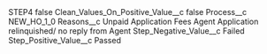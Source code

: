 <?xml version="1.0" encoding="UTF-8"?>
<CustomMetadata xmlns="http://soap.sforce.com/2006/04/metadata" xmlns:xsi="http://www.w3.org/2001/XMLSchema-instance" xmlns:xsd="http://www.w3.org/2001/XMLSchema">
    <label>STEP4</label>
    <protected>false</protected>
    <values>
        <field>Clean_Values_On_Positive_Value__c</field>
        <value xsi:type="xsd:boolean">false</value>
    </values>
    <values>
        <field>Process__c</field>
        <value xsi:type="xsd:string">NEW_HO_1_0</value>
    </values>
    <values>
        <field>Reasons__c</field>
        <value xsi:type="xsd:string">Unpaid Application Fees
Agent Application relinquished/ no reply from Agent</value>
    </values>
    <values>
        <field>Step_Negative_Value__c</field>
        <value xsi:type="xsd:string">Failed</value>
    </values>
    <values>
        <field>Step_Positive_Value__c</field>
        <value xsi:type="xsd:string">Passed</value>
    </values>
</CustomMetadata>
